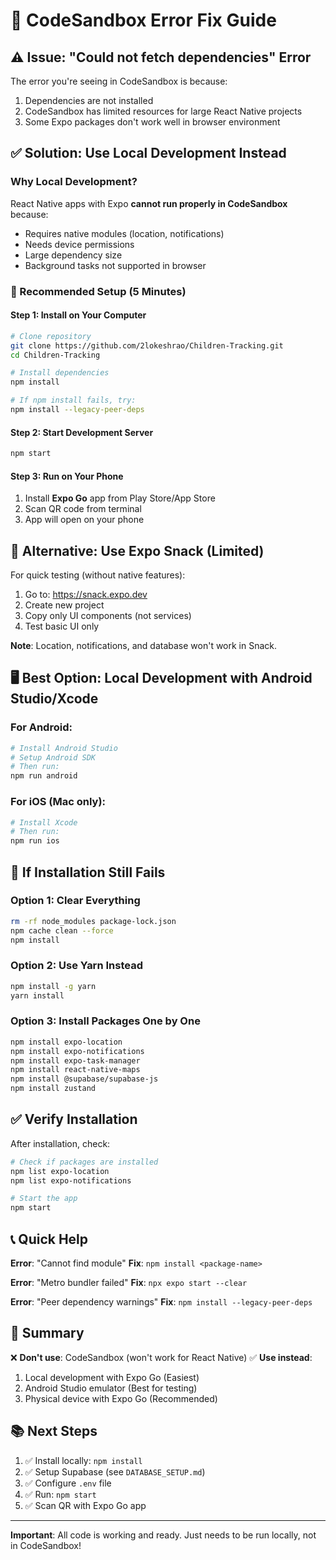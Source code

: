 # 🔧 CodeSandbox Error Fix Guide

## ⚠️ Issue: "Could not fetch dependencies" Error

The error you're seeing in CodeSandbox is because:
1. Dependencies are not installed
2. CodeSandbox has limited resources for large React Native projects
3. Some Expo packages don't work well in browser environment

## ✅ Solution: Use Local Development Instead

### Why Local Development?

React Native apps with Expo **cannot run properly in CodeSandbox** because:
- Requires native modules (location, notifications)
- Needs device permissions
- Large dependency size
- Background tasks not supported in browser

### 🚀 Recommended Setup (5 Minutes)

#### Step 1: Install on Your Computer

```bash
# Clone repository
git clone https://github.com/2lokeshrao/Children-Tracking.git
cd Children-Tracking

# Install dependencies
npm install

# If npm install fails, try:
npm install --legacy-peer-deps
```

#### Step 2: Start Development Server

```bash
npm start
```

#### Step 3: Run on Your Phone

1. Install **Expo Go** app from Play Store/App Store
2. Scan QR code from terminal
3. App will open on your phone

## 📱 Alternative: Use Expo Snack (Limited)

For quick testing (without native features):

1. Go to: https://snack.expo.dev
2. Create new project
3. Copy only UI components (not services)
4. Test basic UI only

**Note**: Location, notifications, and database won't work in Snack.

## 🖥️ Best Option: Local Development with Android Studio/Xcode

### For Android:

```bash
# Install Android Studio
# Setup Android SDK
# Then run:
npm run android
```

### For iOS (Mac only):

```bash
# Install Xcode
# Then run:
npm run ios
```

## 🐛 If Installation Still Fails

### Option 1: Clear Everything
```bash
rm -rf node_modules package-lock.json
npm cache clean --force
npm install
```

### Option 2: Use Yarn Instead
```bash
npm install -g yarn
yarn install
```

### Option 3: Install Packages One by One
```bash
npm install expo-location
npm install expo-notifications
npm install expo-task-manager
npm install react-native-maps
npm install @supabase/supabase-js
npm install zustand
```

## ✅ Verify Installation

After installation, check:

```bash
# Check if packages are installed
npm list expo-location
npm list expo-notifications

# Start the app
npm start
```

## 📞 Quick Help

**Error**: "Cannot find module"
**Fix**: `npm install <package-name>`

**Error**: "Metro bundler failed"
**Fix**: `npx expo start --clear`

**Error**: "Peer dependency warnings"
**Fix**: `npm install --legacy-peer-deps`

## 🎯 Summary

❌ **Don't use**: CodeSandbox (won't work for React Native)
✅ **Use instead**: 
1. Local development with Expo Go (Easiest)
2. Android Studio emulator (Best for testing)
3. Physical device with Expo Go (Recommended)

## 📚 Next Steps

1. ✅ Install locally: `npm install`
2. ✅ Setup Supabase (see `DATABASE_SETUP.md`)
3. ✅ Configure `.env` file
4. ✅ Run: `npm start`
5. ✅ Scan QR with Expo Go app

---

**Important**: All code is working and ready. Just needs to be run locally, not in CodeSandbox!
